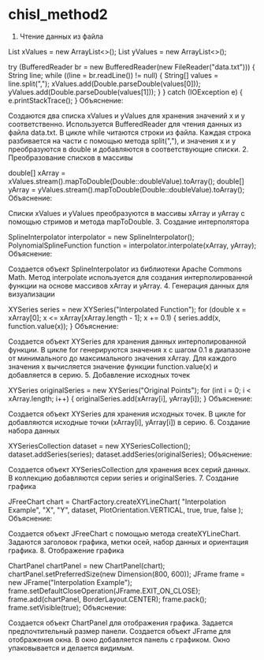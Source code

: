 # chisl_method2
1. Чтение данных из файла

List<Double> xValues = new ArrayList<>();
List<Double> yValues = new ArrayList<>();

try (BufferedReader br = new BufferedReader(new FileReader("data.txt"))) {
    String line;
    while ((line = br.readLine()) != null) {
        String[] values = line.split(",");
        xValues.add(Double.parseDouble(values[0]));
        yValues.add(Double.parseDouble(values[1]));
    }
} catch (IOException e) {
    e.printStackTrace();
}
Объяснение:

Создаются два списка xValues и yValues для хранения значений x и y соответственно.
Используется BufferedReader для чтения данных из файла data.txt.
В цикле while читаются строки из файла.
Каждая строка разбивается на части с помощью метода split(","), и значения x и y преобразуются в double и добавляются в соответствующие списки.
2. Преобразование списков в массивы

double[] xArray = xValues.stream().mapToDouble(Double::doubleValue).toArray();
double[] yArray = yValues.stream().mapToDouble(Double::doubleValue).toArray();
Объяснение:

Списки xValues и yValues преобразуются в массивы xArray и yArray с помощью стримов и метода mapToDouble.
3. Создание интерполятора

SplineInterpolator interpolator = new SplineInterpolator();
PolynomialSplineFunction function = interpolator.interpolate(xArray, yArray);
Объяснение:

Создается объект SplineInterpolator из библиотеки Apache Commons Math.
Метод interpolate используется для создания интерполированной функции на основе массивов xArray и yArray.
4. Генерация данных для визуализации

XYSeries series = new XYSeries("Interpolated Function");
for (double x = xArray[0]; x <= xArray[xArray.length - 1]; x += 0.1) {
    series.add(x, function.value(x));
}
Объяснение:

Создается объект XYSeries для хранения данных интерполированной функции.
В цикле for генерируются значения x с шагом 0.1 в диапазоне от минимального до максимального значения xArray.
Для каждого значения x вычисляется значение функции function.value(x) и добавляется в серию.
5. Добавление исходных точек

XYSeries originalSeries = new XYSeries("Original Points");
for (int i = 0; i < xArray.length; i++) {
    originalSeries.add(xArray[i], yArray[i]);
}
Объяснение:

Создается объект XYSeries для хранения исходных точек.
В цикле for добавляются исходные точки (xArray[i], yArray[i]) в серию.
6. Создание набора данных

XYSeriesCollection dataset = new XYSeriesCollection();
dataset.addSeries(series);
dataset.addSeries(originalSeries);
Объяснение:

Создается объект XYSeriesCollection для хранения всех серий данных.
В коллекцию добавляются серии series и originalSeries.
7. Создание графика

JFreeChart chart = ChartFactory.createXYLineChart(
        "Interpolation Example",
        "X",
        "Y",
        dataset,
        PlotOrientation.VERTICAL,
        true,
        true,
        false
);
Объяснение:

Создается объект JFreeChart с помощью метода createXYLineChart.
Задаются заголовок графика, метки осей, набор данных и ориентация графика.
8. Отображение графика

ChartPanel chartPanel = new ChartPanel(chart);
chartPanel.setPreferredSize(new Dimension(800, 600));
JFrame frame = new JFrame("Interpolation Example");
frame.setDefaultCloseOperation(JFrame.EXIT_ON_CLOSE);
frame.add(chartPanel, BorderLayout.CENTER);
frame.pack();
frame.setVisible(true);
Объяснение:

Создается объект ChartPanel для отображения графика.
Задается предпочтительный размер панели.
Создается объект JFrame для отображения окна.
В окно добавляется панель с графиком.
Окно упаковывается и делается видимым.
